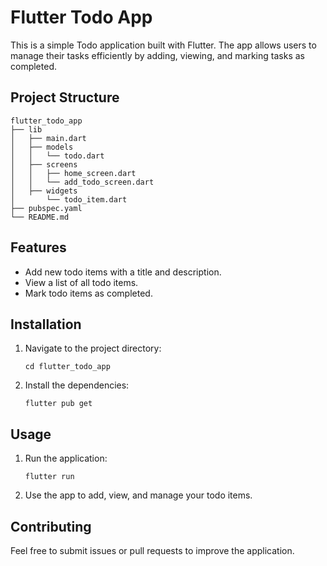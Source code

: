 # Flutter Todo App

This is a simple Todo application built with Flutter. The app allows users to manage their tasks efficiently by adding, viewing, and marking tasks as completed.

## Project Structure

```
flutter_todo_app
├── lib
│   ├── main.dart
│   ├── models
│   │   └── todo.dart
│   ├── screens
│   │   ├── home_screen.dart
│   │   └── add_todo_screen.dart
│   ├── widgets
│       └── todo_item.dart
├── pubspec.yaml
└── README.md
```

## Features

- Add new todo items with a title and description.
- View a list of all todo items.
- Mark todo items as completed.

## Installation


1. Navigate to the project directory:
   ```
   cd flutter_todo_app
   ```
2. Install the dependencies:
   ```
   flutter pub get
   ```

## Usage

1. Run the application:
   ```
   flutter run
   ```
2. Use the app to add, view, and manage your todo items.

## Contributing

Feel free to submit issues or pull requests to improve the application.
